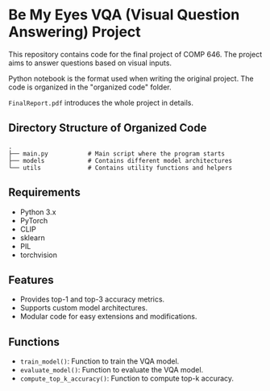# Be My Eyes VQA (Visual Question Answering) Project

This repository contains code for the final project of COMP 646. The project aims to answer questions based on visual inputs.

Python notebook is the format used when writing the original project. The code is organized in the "organized code" folder.

`FinalReport.pdf` introduces the whole project in details.

## Directory Structure of Organized Code

```
.
├── main.py           # Main script where the program starts
├── models            # Contains different model architectures
└── utils             # Contains utility functions and helpers
```

## Requirements

- Python 3.x
- PyTorch
- CLIP
- sklearn
- PIL
- torchvision

## Features

- Provides top-1 and top-3 accuracy metrics.
- Supports custom model architectures.
- Modular code for easy extensions and modifications.

## Functions

- `train_model()`: Function to train the VQA model.
- `evaluate_model()`: Function to evaluate the VQA model.
- `compute_top_k_accuracy()`: Function to compute top-k accuracy.
